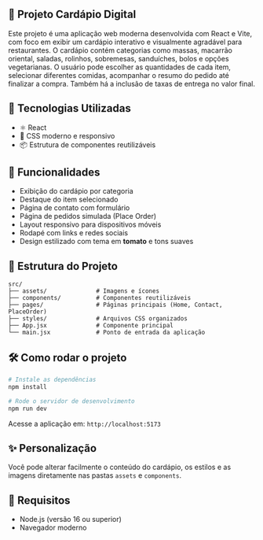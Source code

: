 ## 🍜 Projeto Cardápio Digital

Este projeto é uma aplicação web moderna desenvolvida com React e Vite, com foco em exibir um cardápio interativo e visualmente agradável para restaurantes. O cardápio contém categorias como massas, macarrão oriental, saladas, rolinhos, sobremesas, sanduíches, bolos e opções vegetarianas. O usuário pode escolher as quantidades de cada item, selecionar diferentes comidas, acompanhar o resumo do pedido até finalizar a compra. Também há a inclusão de taxas de entrega no valor final.

## 🚀 Tecnologias Utilizadas

* ⚛️ React
* 🎨 CSS moderno e responsivo
* 📦 Estrutura de componentes reutilizáveis

## 🎯 Funcionalidades

* Exibição do cardápio por categoria
* Destaque do item selecionado
* Página de contato com formulário
* Página de pedidos simulada (Place Order)
* Layout responsivo para dispositivos móveis
* Rodapé com links e redes sociais
* Design estilizado com tema em **tomato** e tons suaves

## 📁 Estrutura do Projeto

```
src/
├── assets/              # Imagens e ícones  
├── components/          # Componentes reutilizáveis  
├── pages/               # Páginas principais (Home, Contact, PlaceOrder)  
├── styles/              # Arquivos CSS organizados  
├── App.jsx              # Componente principal  
└── main.jsx             # Ponto de entrada da aplicação  
```

## 🛠️ Como rodar o projeto

```bash
# Instale as dependências
npm install

# Rode o servidor de desenvolvimento
npm run dev
```

Acesse a aplicação em: `http://localhost:5173`

## ✨ Personalização

Você pode alterar facilmente o conteúdo do cardápio, os estilos e as imagens diretamente nas pastas `assets` e `components`.

## 📌 Requisitos

* Node.js (versão 16 ou superior)
* Navegador moderno
